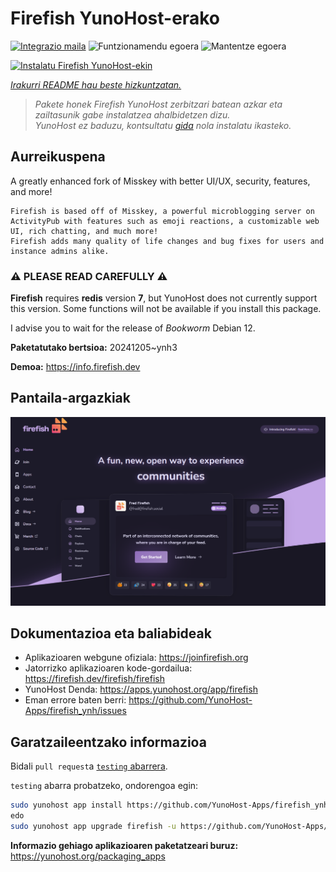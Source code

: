 <!--
Ohart ongi: README hau automatikoki sortu da <https://github.com/YunoHost/apps/tree/master/tools/readme_generator>ri esker
EZ editatu eskuz.
-->

# Firefish YunoHost-erako

[![Integrazio maila](https://apps.yunohost.org/badge/integration/firefish)](https://ci-apps.yunohost.org/ci/apps/firefish/)
![Funtzionamendu egoera](https://apps.yunohost.org/badge/state/firefish)
![Mantentze egoera](https://apps.yunohost.org/badge/maintained/firefish)

[![Instalatu Firefish YunoHost-ekin](https://install-app.yunohost.org/install-with-yunohost.svg)](https://install-app.yunohost.org/?app=firefish)

*[Irakurri README hau beste hizkuntzatan.](./ALL_README.md)*

> *Pakete honek Firefish YunoHost zerbitzari batean azkar eta zailtasunik gabe instalatzea ahalbidetzen dizu.*  
> *YunoHost ez baduzu, kontsultatu [gida](https://yunohost.org/install) nola instalatu ikasteko.*

## Aurreikuspena


A greatly enhanced fork of Misskey with better UI/UX, security, features, and more!


    Firefish is based off of Misskey, a powerful microblogging server on ActivityPub with features such as emoji reactions, a customizable web UI, rich chatting, and much more!
    Firefish adds many quality of life changes and bug fixes for users and instance admins alike.

### ⚠️ PLEASE READ CAREFULLY ⚠️

**Firefish** requires **redis** version **7**, but YunoHost does not currently support this version.
Some functions will not be available if you install this package.

I advise you to wait for the release of _Bookworm_ Debian 12.

**Paketatutako bertsioa:** 20241205~ynh3

**Demoa:** <https://info.firefish.dev>

## Pantaila-argazkiak

![Firefish(r)en pantaila-argazkia](./doc/screenshots/screenshot-firefish.png)

## Dokumentazioa eta baliabideak

- Aplikazioaren webgune ofiziala: <https://joinfirefish.org>
- Jatorrizko aplikazioaren kode-gordailua: <https://firefish.dev/firefish/firefish>
- YunoHost Denda: <https://apps.yunohost.org/app/firefish>
- Eman errore baten berri: <https://github.com/YunoHost-Apps/firefish_ynh/issues>

## Garatzaileentzako informazioa

Bidali `pull request`a [`testing` abarrera](https://github.com/YunoHost-Apps/firefish_ynh/tree/testing).

`testing` abarra probatzeko, ondorengoa egin:

```bash
sudo yunohost app install https://github.com/YunoHost-Apps/firefish_ynh/tree/testing --debug
edo
sudo yunohost app upgrade firefish -u https://github.com/YunoHost-Apps/firefish_ynh/tree/testing --debug
```

**Informazio gehiago aplikazioaren paketatzeari buruz:** <https://yunohost.org/packaging_apps>
